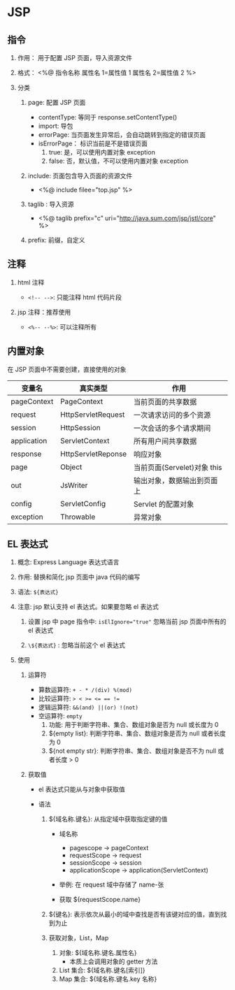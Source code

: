 # JSP

## 指令

1. 作用： 用于配置 JSP 页面，导入资源文件

2. 格式：
   <%@ 指令名称 属性名 1=属性值 1 属性名 2=属性值 2 %>

3. 分类

    1. page: 配置 JSP 页面

        - contentType: 等同于 response.setContentType()
        - import: 导包
        - errorPage: 当页面发生异常后，会自动跳转到指定的错误页面
        - isErrorPage： 标识当前是不是错误页面
            1. true: 是，可以使用内置对象 exception
            2. false: 否，默认值，不可以使用内置对象 exception

    2. include: 页面包含导入页面的资源文件

        - <%@ include filee="top.jsp" %>

    3. taglib : 导入资源

        - <%@ taglib prefix="c" uri="http://java.sum.com/jsp/jstl/core" %>

    4. prefix: 前缀，自定义

## 注释

1. html 注释

    - `<!-- -->`: 只能注释 html 代码片段

2. jsp 注释：推荐使用

    - `<%-- --%>`: 可以注释所有

## 内置对象

在 JSP 页面中不需要创建，直接使用的对象

| 变量名      | 真实类型           | 作用                        |
| ----------- | ------------------ | --------------------------- |
| pageContext | PageContext        | 当前页面的共享数据          |
| request     | HttpServletRequest | 一次请求访问的多个资源      |
| session     | HttpSession        | 一次会话的多个请求期间      |
| application | ServletContext     | 所有用户间共享数据          |
| response    | HttpServletReponse | 响应对象                    |
| page        | Object             | 当前页面(Servelet)对象 this |
| out         | JsWriter           | 输出对象，数据输出到页面上  |
| config      | ServletConfig      | Servlet 的配置对象          |
| exception   | Throwable          | 异常对象                    |

## EL 表达式

1.  概念: Express Language 表达式语言
2.  作用: 替换和简化 jsp 页面中 java 代码的编写
3.  语法: `${表达式}`
4.  注意: jsp 默认支持 el 表达式。如果要忽略 el 表达式

    1. 设置 jsp 中 page 指令中: `isElIgnore="true"` 忽略当前 jsp 页面中所有的 el 表达式

    2. `\${表达式}` : 忽略当前这个 el 表达式

5.  使用

    1.  运算符

        -   算数运算符: `+ - * /(div) %(mod)`
        -   比较运算符: `> < >= <= == !=`
        -   逻辑运算符: `&&(and) ||(or) !(not)`
        -   空运算符: `empty`
            1.  功能: 用于判断字符串、集合、数组对象是否为 null 或长度为 0
            2.  \${empty list}: 判断字符串、集合、数组对象是否为 null 或者长度为 0
            3.  \${not empty str}: 判断字符串、集合、数组对象是否不为 null 或者长度 > 0

    2.  获取值

        -   el 表达式只能从与对象中获取值
        -   语法

            1. \${域名称.键名}: 从指定域中获取指定键的值

                - 域名称

                    - pagescope -> pageContext
                    - requestScope -> request
                    - sessionScope -> session
                    - applicationScope -> application(ServletContext)

                - 举例: 在 request 域中存储了 name-张

                - 获取 \${requestScope.name}

            2. \${键名}: 表示依次从最小的域中查找是否有该键对应的值，直到找到为止

            3. 获取对象，List，Map

                1. 对象: \${域名称.键名.属性名}
                    - 本质上会调用对象的 getter 方法
                2. List 集合: \${域名称.键名[索引]}
                3. Map 集合: \${域名称.键名.key 名称}
